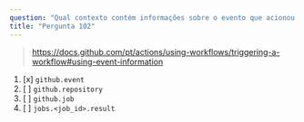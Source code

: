 ```yaml
---
question: "Qual contexto contém informações sobre o evento que acionou a execução de um workflow?"
title: "Pergunta 102"
---
```


> https://docs.github.com/pt/actions/using-workflows/triggering-a-workflow#using-event-information
1. [x] `github.event`
1. [ ] `github.repository`
1. [ ] `github.job`
1. [ ] `jobs.<job_id>.result`

